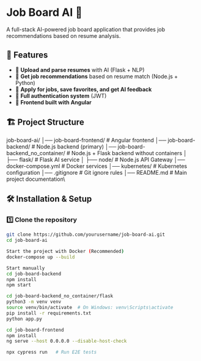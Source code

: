# Job Board AI 📌

A full-stack AI-powered job board application that provides job recommendations based on resume analysis.

## 🚀 Features
- 📂 **Upload and parse resumes** with AI (Flask + NLP)
- 🤖 **Get job recommendations** based on resume match (Node.js + Python)
- 💼 **Apply for jobs, save favorites, and get AI feedback**
- 🔐 **Full authentication system** (JWT)
- 🎨 **Frontend built with Angular**

## 🏗 Project Structure
job-board-ai/
│── job-board-frontend/       # Angular frontend
│── job-board-backend/        # Node.js backend (primary)
│── job-board-backend_no_container/ # Node.js + Flask backend without containers
│   ├── flask/                # Flask AI service
│   ├── node/                 # Node.js API Gateway
│── docker-compose.yml        # Docker services
│── kubernetes/               # Kubernetes configuration
│── .gitignore                # Git ignore rules
│── README.md                 # Main project documentation\
## 🛠 Installation & Setup

### **1️⃣ Clone the repository**
```sh
git clone https://github.com/yourusername/job-board-ai.git
cd job-board-ai

Start the project with Docker (Recommended)
docker-compose up --build

Start manually
cd job-board-backend
npm install
npm start

cd job-board-backend_no_container/flask
python3 -m venv venv
source venv/bin/activate  # On Windows: venv\Scripts\activate
pip install -r requirements.txt
python app.py

cd job-board-frontend
npm install
ng serve --host 0.0.0.0 --disable-host-check

npx cypress run   # Run E2E tests

